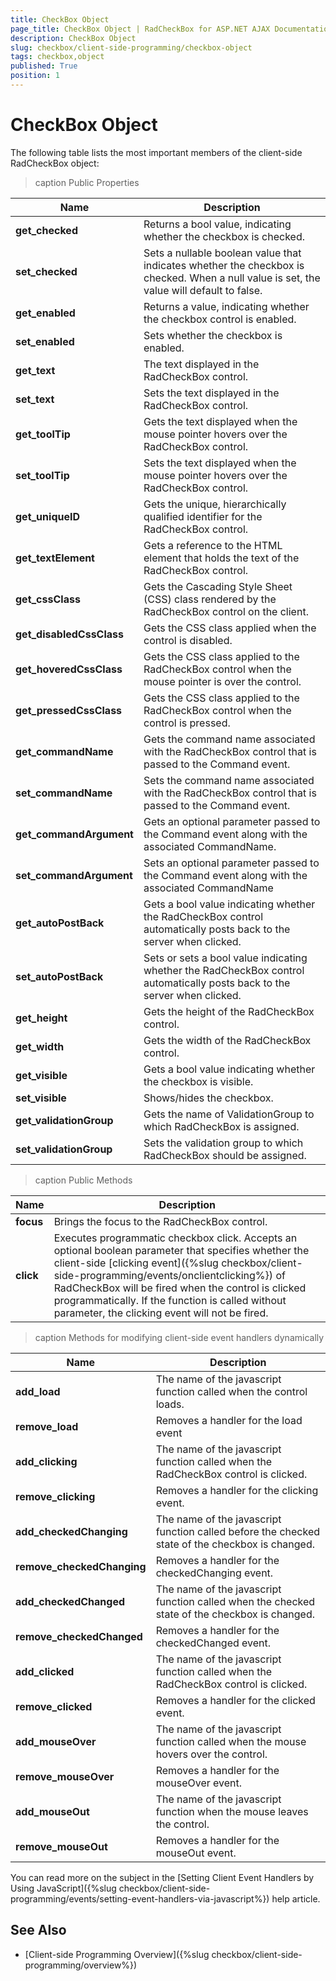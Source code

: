 ```yaml
---
title: CheckBox Object
page_title: CheckBox Object | RadCheckBox for ASP.NET AJAX Documentation
description: CheckBox Object
slug: checkbox/client-side-programming/checkbox-object
tags: checkbox,object
published: True
position: 1
---
```


# CheckBox Object

The following table lists the most important members of the client-side RadCheckBox object:

>caption Public Properties

| Name | Description |
| ------ | ------ |
| **get_checked** |Returns a bool value, indicating whether the checkbox is checked.|
| **set_checked** |Sets a nullable boolean value that indicates whether the checkbox is checked. When a null value is set, the value will default to false.|
| **get_enabled** |Returns a value, indicating whether the checkbox control is enabled.|
| **set_enabled** |Sets whether the checkbox is enabled.|
| **get_text** |The text displayed in the RadCheckBox control.|
| **set_text** |Sets the text displayed in the RadCheckBox control.|
| **get_toolTip** |Gets the text displayed when the mouse pointer hovers over the RadCheckBox control.|
| **set_toolTip** |Sets the text displayed when the mouse pointer hovers over the RadCheckBox control.|
| **get_uniqueID** |Gets the unique, hierarchically qualified identifier for the RadCheckBox control.|
| **get_textElement** |Gets a reference to the HTML element that holds the text of the RadCheckBox control.|
| **get_cssClass** |Gets the Cascading Style Sheet (CSS) class rendered by the RadCheckBox control on the client.|
| **get_disabledCssClass** |Gets the CSS class applied when the control is disabled.|
| **get_hoveredCssClass** |Gets the CSS class applied to the RadCheckBox control when the mouse pointer is over the control.|
| **get_pressedCssClass** |Gets the CSS class applied to the RadCheckBox control when the control is pressed.|
| **get_commandName** |Gets the command name associated with the RadCheckBox control that is passed to the Command event.|
| **set_commandName** |Sets the command name associated with the RadCheckBox control that is passed to the Command event.|
| **get_commandArgument** |Gets an optional parameter passed to the Command event along with the associated CommandName.|
| **set_commandArgument** |Sets an optional parameter passed to the Command event along with the associated CommandName|
| **get_autoPostBack** |Gets a bool value indicating whether the RadCheckBox control automatically posts back to the server when clicked.|
| **set_autoPostBack** |Sets or sets a bool value indicating whether the RadCheckBox control automatically posts back to the server when clicked.|
| **get_height** |Gets the height of the RadCheckBox control.|
| **get_width** |Gets the width of the RadCheckBox control.|
| **get_visible** |Gets a bool value indicating whether the checkbox is visible.|
| **set_visible** |Shows/hides the checkbox.|
| **get_validationGroup** |Gets the name of ValidationGroup to which RadCheckBox is assigned.|
| **set_validationGroup** |Sets the validation group to which RadCheckBox should be assigned.|

>caption Public Methods

| Name | Description |
| ------ | ------ |
| **focus** |Brings the focus to the RadCheckBox control.|
| **click** |Executes programmatic checkbox click. Accepts an optional boolean parameter that specifies whether the client-side [clicking event]({%slug checkbox/client-side-programming/events/onclientclicking%}) of RadCheckBox will be fired when the control is clicked programmatically. If the function is called without parameter,	the clicking event will not be fired.|

>caption Methods for modifying client-side event handlers dynamically

| Name | Description |
| ------ | ------ |
| **add_load** |The name of the javascript function called when the control loads.|
| **remove_load** |Removes a handler for the load event|
| **add_clicking** |The name of the javascript function called when the RadCheckBox control is clicked.|
| **remove_clicking** |Removes a handler for the clicking event.|
| **add_checkedChanging** |The name of the javascript function called before the checked state of the checkbox is changed.|
| **remove_checkedChanging** |Removes a handler for the checkedChanging event.|
| **add_checkedChanged** |The name of the javascript function called when the checked state of the checkbox is changed.|
| **remove_checkedChanged** |Removes a handler for the checkedChanged event.|
| **add_clicked** |The name of the javascript function called when the RadCheckBox control is clicked.|
| **remove_clicked** |Removes a handler for the clicked event.|
| **add_mouseOver** |The name of the javascript function called when the mouse hovers over the control.|
| **remove_mouseOver** |Removes a handler for the mouseOver event.|
| **add_mouseOut** |The name of the javascript function when the mouse leaves the control.|
| **remove_mouseOut** |Removes a handler for the mouseOut event.|

You can read more on the subject in the [Setting Client Event Handlers by Using JavaScript]({%slug checkbox/client-side-programming/events/setting-event-handlers-via-javascript%}) help article.

## See Also

 * [Client-side Programming Overview]({%slug checkbox/client-side-programming/overview%})
 
